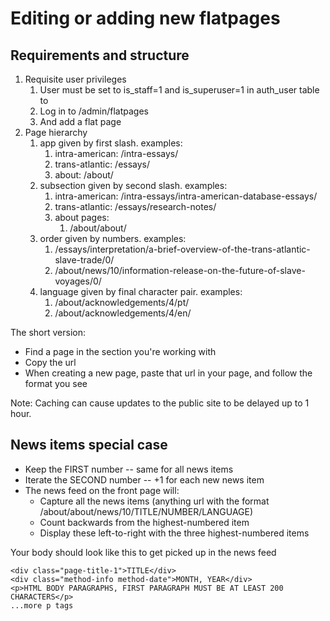 # Editing or adding new flatpages


## Requirements and structure

1. Requisite user privileges
	1. User must be set to is_staff=1 and is_superuser=1 in auth_user table to
	1. Log in to /admin/flatpages
	1. And add a flat page
1. Page hierarchy
	1. app given by first slash. examples:
		1. intra-american: /intra-essays/
		1. trans-atlantic: /essays/
		1. about: /about/
	1. subsection given by second slash. examples:
		1. intra-american: /intra-essays/intra-american-database-essays/
		1. trans-atlantic: /essays/research-notes/
		1. about pages:
			1. /about/about/
	1. order given by numbers. examples: 
		1. /essays/interpretation/a-brief-overview-of-the-trans-atlantic-slave-trade/0/
		1. /about/news/10/information-release-on-the-future-of-slave-voyages/0/
	1. language given by final character pair. examples:
		1. /about/acknowledgements/4/pt/
		1. /about/acknowledgements/4/en/

The short version:

* Find a page in the section you're working with
* Copy the url
* When creating a new page, paste that url in your page, and follow the format you see

Note: Caching can cause updates to the public site to be delayed up to 1 hour.

## News items special case

* Keep the FIRST number -- same for all news items
* Iterate the SECOND number -- +1 for each new news item
* The news feed on the front page will:
	* Capture all the news items (anything url with the format /about/about/news/10/TITLE/NUMBER/LANGUAGE)
	* Count backwards from the highest-numbered item
	* Display these left-to-right with the three highest-numbered items

Your body should look like this to get picked up in the news feed

	<div class="page-title-1">TITLE</div>
	<div class="method-info method-date">MONTH, YEAR</div>
	<p>HTML BODY PARAGRAPHS, FIRST PARAGRAPH MUST BE AT LEAST 200 CHARACTERS</p>
	...more p tags